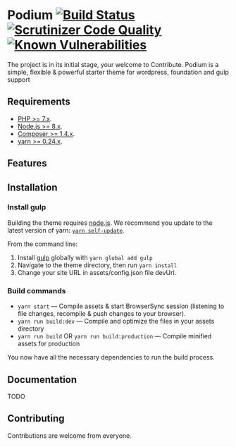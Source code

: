 Podium [![Build Status](https://travis-ci.org/AmitT/podium.svg?branch=master)](https://travis-ci.org/AmitT/podium) [![Scrutinizer Code Quality](https://scrutinizer-ci.com/g/AmitT/podium/badges/quality-score.png?b=master)](https://scrutinizer-ci.com/g/AmitT/podium/?branch=master) [![Known Vulnerabilities](https://snyk.io/test/github/amitt/podium/badge.svg)](https://snyk.io/test/github/amitt/podium)
===
The project is in its initial stage, your welcome to Contribute.
Podium is a simple, flexible & powerful starter theme for wordpress, foundation and gulp support

Requirements
---
- [PHP >= 7.x](http://php.net).
- [Node.js >= 8.x](https://nodejs.org).
- [Composer >= 1.4.x](https://getcomposer.org).
- [yarn >= 0.24.x](https://yarnpkg.com).

Features
---

Installation
---


### Install gulp

Building the theme requires [node.js](http://nodejs.org/download/). We recommend you update to the latest version of yarn: [`yarn self-update`](https://yarnpkg.com/lang/en/docs/cli/self-update/).

From the command line:

1. Install [gulp](http://gulpjs.com) globally with `yarn global add gulp`
2. Navigate to the theme directory, then run `yarn install`
3. Change your site URL in assets/config.json file devUrl.

### Build commands

* `yarn start` — Compile assets & start BrowserSync session (listening to file changes, recompile & push changes to your browser).
* `yarn run build:dev` — Compile and optimize the files in your assets directory
* `yarn run build` OR `yarn run build:production` — Compile minified assets for production

You now have all the necessary dependencies to run the build process.


## Documentation
TODO

## Contributing

Contributions are welcome from everyone.
